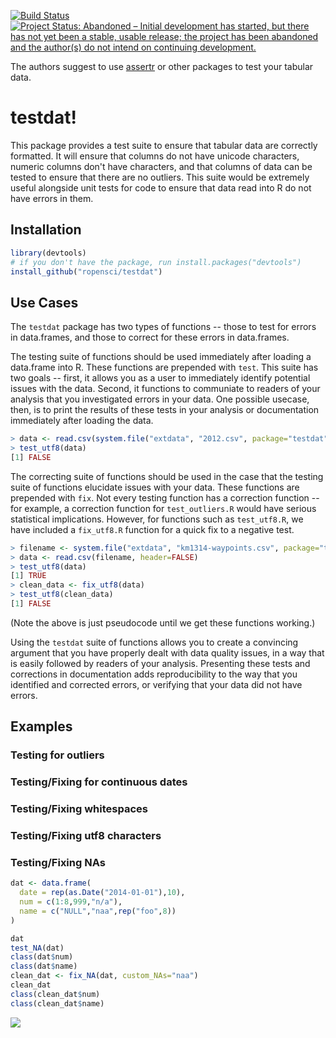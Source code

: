 [![Build Status](https://travis-ci.org/ropensci/testdat.svg)](https://travis-ci.org/ropensci/testdat)
[![Project Status: Abandoned – Initial development has started, but there has not yet been a stable, usable release; the project has been abandoned and the author(s) do not intend on continuing development.](http://www.repostatus.org/badges/latest/abandoned.svg)](http://www.repostatus.org/#abandoned)

The authors suggest to use [assertr](https://github.com/ropenscilabs/assertr) or other packages to test your tabular data. 

# testdat!

This package provides a test suite to ensure that tabular data are correctly formatted. It will ensure that columns do not have unicode characters, numeric columns don't have characters, and that columns of data can be tested to ensure that there are no outliers. This suite would be extremely useful alongside unit tests for code to ensure that data read into R do not have errors in them.


## Installation

```r
library(devtools)
# if you don't have the package, run install.packages("devtools")
install_github("ropensci/testdat")
```


## Use Cases

The `testdat` package has two types of functions -- those to test for errors in data.frames, and those to correct for these errors in data.frames.

The testing suite of functions should be used immediately after loading a data.frame into R. These functions are prepended with `test`. This suite has two goals -- first, it allows you as a user to immediately identify potential issues with the data. Second, it functions to communiate to readers of your analysis that you investigated errors in your data. One possible usecase, then, is to print the results of these tests in your analysis or documentation immediately after loading the data.

```r
> data <- read.csv(system.file("extdata", "2012.csv", package="testdat"))
> test_utf8(data)
[1] FALSE
```

The correcting suite of functions should be used in the case that the testing suite of functions elucidate issues with your data. These functions are prepended with `fix`. Not every testing function has a correction function -- for example, a correction function for `test_outliers.R` would have serious statistical implications. However, for functions such as `test_utf8.R`, we have included a `fix_utf8.R` function for a quick fix to a negative test.

```r
> filename <- system.file("extdata", "km1314-waypoints.csv", package="testdat")
> data <- read.csv(filename, header=FALSE)
> test_utf8(data)
[1] TRUE
> clean_data <- fix_utf8(data)
> test_utf8(clean_data)
[1] FALSE
```
(Note the above is just pseudocode until we get these functions working.)

Using the `testdat` suite of functions allows you to create a convincing argument that you have properly dealt with data quality issues, in a way that is easily followed by readers of your analysis. Presenting these tests and corrections in documentation adds reproducibility to the way that you identified and corrected errors, or verifying that your data did not have errors.

## Examples

### Testing for outliers

### Testing/Fixing for continuous dates

### Testing/Fixing whitespaces

### Testing/Fixing utf8 characters

### Testing/Fixing NAs

```r
dat <- data.frame(
  date = rep(as.Date("2014-01-01"),10),
  num = c(1:8,999,"n/a"),
  name = c("NULL","naa",rep("foo",8))
)

dat
test_NA(dat)
class(dat$num)
class(dat$name)
clean_dat <- fix_NA(dat, custom_NAs="naa")
clean_dat
class(clean_dat$num)
class(clean_dat$name)
```

[![](http://ropensci.org/public_images/github_footer.png)](http://ropensci.org)
